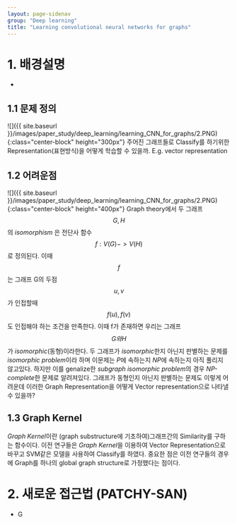 ```yaml
---
layout: page-sidenav
group: "Deep learning"
title: "Learning convolutional neural networks for graphs"
---
```

# 1. 배경설명
-
## 1.1 문제 정의 
![]({{ site.baseurl }}/images/paper_study/deep_learning/learning_CNN_for_graphs/2.PNG){:class="center-block" height="300px"}
주어진 그래프들로 Classify를 하기위한 Representation(표현방식)을 어떻게 학습할 수 있을까. E.g. vector representation
## 1.2 어려운점
![]({{ site.baseurl }}/images/paper_study/deep_learning/learning_CNN_for_graphs/2.PNG){:class="center-block" height="400px"}
Graph theory에서 두 그래프 $$G, H$$ 의 *isomorphism* 은 전단사 함수 $$f:V(G) -> V(H)$$로 정의된다. 이때 $$f$$는 그래프 G의 두점 $$u,v$$가 인접할때 $$f(u),f(v)$$ 도 인접해야 하는 조건을 만족한다. 이때 f가 존재하면 우리는 그래프 $$G와 H$$가 *isomorphic*(동형)이라한다. 두 그래프가 *isomorphic*한지 아닌지 판별하는 문제를 *isomorphic problem*이라 하며 이문제는 *P*에 속하는지 *NP*에 속하는지 아직 풀리지 않고있다. 하지만 이를 genalize한 *subgraph isomorphic problem*의 경우 *NP-complete*한 문제로 알려져있다. 그래프가 동형인지 아닌지 판별하는 문제도 이렇게 어려운데 이러한 Graph Representation을 어떻게 Vector representation으로 나타낼 수 있을까?
## 1.3 Graph Kernel
*Graph Kernel*이란 (graph substructure에 기초하여)그래프간의 Similarity를 구하는 함수이다. 이전 연구들은 *Graph Kernel*을 이용하여 Vector Representation으로 바꾸고 SVM같은 모델을 사용하여 Classify를 하였다. 중요한 점은 이전 연구들의 경우에 Graph를 하나의 global graph structure로 가정했다는 점이다.

# 2. 새로운 접근법 (PATCHY-SAN)
- G
